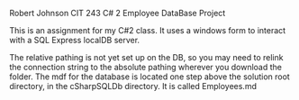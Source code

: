 Robert Johnson
CIT 243
C# 2
Employee DataBase Project


This is an assignment for my C#2 class. It uses a windows form to interact with a
SQL Express localDB server. 

The relative pathing is not yet set up on the DB, so you may need to relink the connection
string to the absolute pathing wherever you download the folder. The mdf for the database
is located one step above the solution root directory, in the cSharpSQLDb directory.
It is called Employees.md